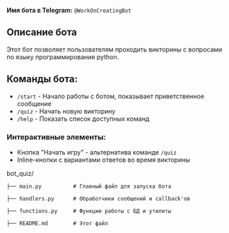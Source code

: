 **Имя бота в Telegram:** `@WorkOnCreatingBot`  

## Описание бота
Этот бот позволяет пользователям проходить викторины с вопросами по языку программирования python.

## Команды бота:

- `/start` - Начало работы с ботом, показывает приветственное сообщение
- `/quiz` - Начать новую викторину
- `/help` - Показать список доступных команд

### Интерактивные элементы:
- Кнопка "Начать игру" - альтернатива команде `/quiz`
- Inline-кнопки с вариантами ответов во время викторины

bot_quiz/

    ├── main.py          # Главный файл для запуска бота

    ├── handlers.py      # Обработчики сообщений и callback'ов

    ├── functions.py     # Функции работы с БД и утилиты

    ├── README.md        # Этот файл
